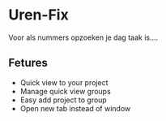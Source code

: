 Uren-Fix
========

Voor als nummers opzoeken je dag taak is....


Fetures
----

- Quick view to your project
- Manage quick view groups
- Easy add project to group
- Open new tab instead of window
